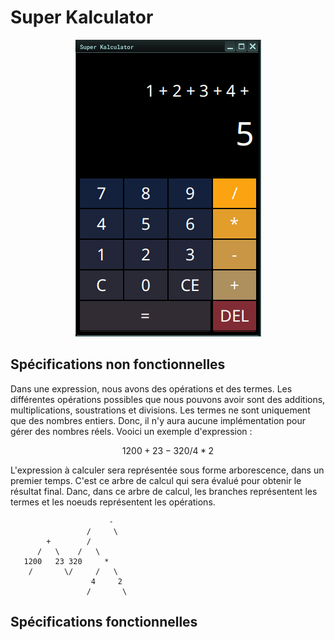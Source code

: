 # Super Kalculator

<div align="center">

![](./images/suko_screenshot.png)

</div>

## Spécifications non fonctionnelles
Dans une expression, nous avons des opérations et des termes. Les différentes opérations possibles
que nous pouvons avoir sont des additions, multiplications, soustrations et divisions. Les termes
ne sont uniquement que des nombres entiers. Donc, il n'y aura aucune implémentation pour gérer
des nombres réels. Vooici un exemple d'expression :

$$
1200 + 23 - 320 / 4 * 2
$$

L'expression à calculer sera représentée sous forme arborescence, dans un premier temps. C'est ce
arbre de calcul qui sera évalué pour obtenir le résultat final. Danc, dans ce arbre de calcul,
les branches représentent les termes et les noeuds représentent les opérations.

```
					  -
				 /     \
        +        /
      /   \    /   \
   1200   23 320     *
    /       \/     /   \
                  4     2
                 /       \
```

## Spécifications fonctionnelles
